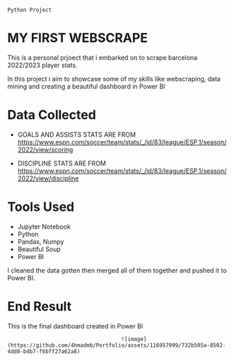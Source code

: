 																																						Python Project
																			
# MY FIRST WEBSCRAPE

This is a personal prjoect that i embarked on to scrape barcelona 2022/2023 player stats.

In this project i aim to showcase some of my skills like webscraping, data mining and creating a beautiful dashboard in Power BI

# Data Collected

* GOALS AND ASSISTS STATS ARE FROM 
https://www.espn.com/soccer/team/stats/_/id/83/league/ESP.1/season/2022/view/scoring

* DISCIPLINE STATS ARE FROM
https://www.espn.com/soccer/team/stats/_/id/83/league/ESP.1/season/2022/view/discipline

# Tools Used
* Jupyter Notebook
* Python
* Pandas, Numpy
* Beautiful Soup
* Power BI

I cleaned the data gotten then merged all of them together and pushed it to Power BI.

# End Result
This is the final dashboard created in Power BI

										![image](https://github.com/4hmadmb/Portfolio/assets/116957999/732b505a-8502-4dd8-b4b7-f6bff27a62a8)

